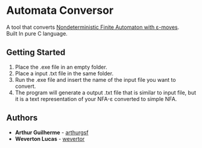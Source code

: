 # Automata Conversor

A tool that converts [Nondeterministic Finite Automaton with ε-moves](https://en.wikipedia.org/wiki/Nondeterministic_finite_automaton).  
Built In pure C language.

## Getting Started

1. Place the .exe file in an empty folder.
2. Place a input .txt file in the same folder.
3. Run the .exe file and insert the name of the input file you want to convert.
4. The program will generate a output .txt file that is similar to input file, but it is a text representation of your NFA-ε converted to simple NFA.

## Authors

* **Arthur Guilherme** - [arthurgsf](https://github.com/arthurgsf)
* **Weverton Lucas** - [wevertor](https://github.com/wevertor)
